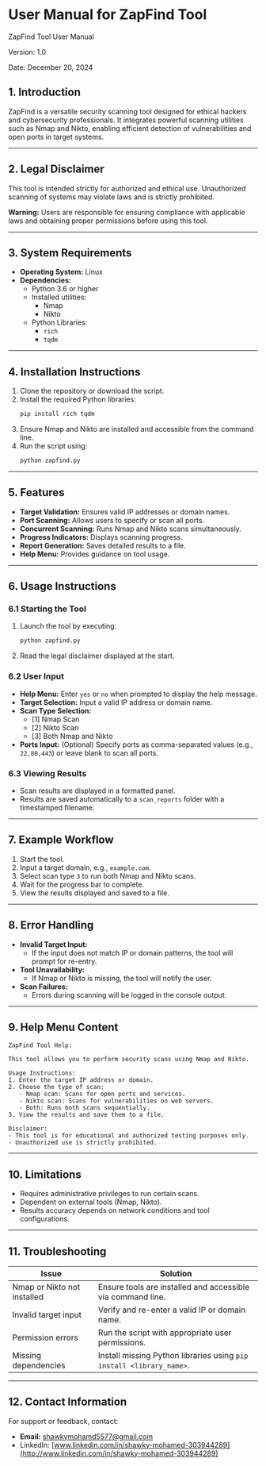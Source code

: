# User Manual for ZapFind Tool

ZapFind Tool User Manual

Version: 1.0

Date: December 20, 2024

## 1. Introduction

ZapFind is a versatile security scanning tool designed for ethical hackers and cybersecurity professionals. It integrates powerful scanning utilities such as Nmap and Nikto, enabling efficient detection of vulnerabilities and open ports in target systems.

---

## 2. Legal Disclaimer

This tool is intended strictly for authorized and ethical use. Unauthorized scanning of systems may violate laws and is strictly prohibited.

**Warning:** Users are responsible for ensuring compliance with applicable laws and obtaining proper permissions before using this tool.

---

## 3. System Requirements

- **Operating System:** Linux
- **Dependencies:**
  - Python 3.6 or higher
  - Installed utilities:
    - Nmap
    - Nikto
  - Python Libraries:
    - `rich`
    - `tqdm`

---

## 4. Installation Instructions

1. Clone the repository or download the script.
2. Install the required Python libraries:
   ```bash
   pip install rich tqdm
   ```
3. Ensure Nmap and Nikto are installed and accessible from the command line.
4. Run the script using:
   ```bash
   python zapfind.py
   ```

---

## 5. Features

- **Target Validation:** Ensures valid IP addresses or domain names.
- **Port Scanning:** Allows users to specify or scan all ports.
- **Concurrent Scanning:** Runs Nmap and Nikto scans simultaneously.
- **Progress Indicators:** Displays scanning progress.
- **Report Generation:** Saves detailed results to a file.
- **Help Menu:** Provides guidance on tool usage.

---

## 6. Usage Instructions

### 6.1 Starting the Tool

1. Launch the tool by executing:
   ```bash
   python zapfind.py
   ```
2. Read the legal disclaimer displayed at the start.

### 6.2 User Input

- **Help Menu:** Enter `yes` or `no` when prompted to display the help message.
- **Target Selection:** Input a valid IP address or domain name.
- **Scan Type Selection:**
  - [1] Nmap Scan
  - [2] Nikto Scan
  - [3] Both Nmap and Nikto
- **Ports Input:** (Optional) Specify ports as comma-separated values (e.g., `22,80,443`) or leave blank to scan all ports.

### 6.3 Viewing Results

- Scan results are displayed in a formatted panel.
- Results are saved automatically to a `scan_reports` folder with a timestamped filename.

---

## 7. Example Workflow

1. Start the tool.
2. Input a target domain, e.g., `example.com`.
3. Select scan type `3` to run both Nmap and Nikto scans.
4. Wait for the progress bar to complete.
5. View the results displayed and saved to a file.

---

## 8. Error Handling

- **Invalid Target Input:**
  - If the input does not match IP or domain patterns, the tool will prompt for re-entry.
- **Tool Unavailability:**
  - If Nmap or Nikto is missing, the tool will notify the user.
- **Scan Failures:**
  - Errors during scanning will be logged in the console output.

---

## 9. Help Menu Content

```plaintext
ZapFind Tool Help:

This tool allows you to perform security scans using Nmap and Nikto.

Usage Instructions:
1. Enter the target IP address or domain.
2. Choose the type of scan:
   - Nmap scan: Scans for open ports and services.
   - Nikto scan: Scans for vulnerabilities on web servers.
   - Both: Runs both scans sequentially.
3. View the results and save them to a file.

Disclaimer:
- This tool is for educational and authorized testing purposes only.
- Unauthorized use is strictly prohibited.
```

---

## 10. Limitations

- Requires administrative privileges to run certain scans.
- Dependent on external tools (Nmap, Nikto).
- Results accuracy depends on network conditions and tool configurations.

---

## 11. Troubleshooting

| Issue                       | Solution                                                             |
| --------------------------- | -------------------------------------------------------------------- |
| Nmap or Nikto not installed | Ensure tools are installed and accessible via command line.          |
| Invalid target input        | Verify and re-enter a valid IP or domain name.                       |
| Permission errors           | Run the script with appropriate user permissions.                    |
| Missing dependencies        | Install missing Python libraries using `pip install <library_name>`. |

---

## 12. Contact Information

For support or feedback, contact:

- **Email:** [shawkymohamd5577@gmail.com](mailto\:shawkymohamd5577@gmail.com)
- LinkedIn: [www.linkedin.com/in/shawky-mohamed-303944289](http://www.linkedin.com/in/shawky-mohamed-303944289)

